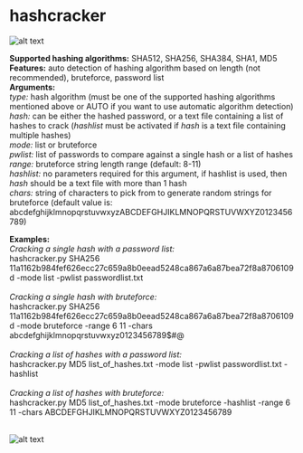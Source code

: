 # hashcracker
![alt text](https://raw.githubusercontent.com/Bot3939/hashcracker/master/imgs/usage2.png) <br>

<b>Supported hashing algorithms:</b> SHA512, SHA256, SHA384, SHA1, MD5 <br>
<b>Features:</b> auto detection of hashing algorithm based on length (not recommended), bruteforce, password list <br>
<b>Arguments:</b> <br>
_type:_ hash algorithm (must be one of the supported hashing algorithms mentioned above or AUTO if you want to use automatic algorithm detection) <br>
_hash:_ can be either the hashed password, or a text file containing a list of hashes to crack (_hashlist_ must be activated if _hash_ is a text file containing multiple hashes) <br>
_mode:_ list or bruteforce<br>
_pwlist:_ list of passwords to compare against a single hash or a list of hashes <br>
_range:_ bruteforce string length range (default: 8-11)<br>
_hashlist:_ no parameters required for this argument, if hashlist is used, then _hash_ should be a text file with more than 1 hash <br>
_chars:_ string of characters to pick from to generate random strings for bruteforce (default value is: 
abcdefghijklmnopqrstuvwxyzABCDEFGHJIKLMNOPQRSTUVWXYZ0123456789)<br>


<b>Examples:</b> <br>
_Cracking a single hash with a password list:_ <br>
hashcracker.py SHA256 11a1162b984fef626ecc27c659a8b0eead5248ca867a6a87bea72f8a8706109d -mode list -pwlist passwordlist.txt<br>
<br>
_Cracking a single hash with bruteforce:_ <br>
hashcracker.py SHA256 11a1162b984fef626ecc27c659a8b0eead5248ca867a6a87bea72f8a8706109d -mode bruteforce -range 6 11 -chars abcdefghijklmnopqrstuvwxyz0123456789$#@<br>
<br>
_Cracking a list of hashes with a password list:_ <br>
hashcracker.py MD5 list_of_hashes.txt -mode list -pwlist passwordlist.txt -hashlist <br>
<br>
_Cracking a list of hashes with bruteforce:_ <br>
hashcracker.py MD5 list_of_hashes.txt -mode bruteforce -hashlist -range 6 11 -chars ABCDEFGHJIKLMNOPQRSTUVWXYZ0123456789<br>
<br>

![alt text](https://raw.githubusercontent.com/Bot3939/hashcracker/master/imgs/example2.png) <br>

